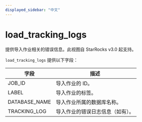 ```yaml
---
displayed_sidebar: "中文"
---
```


# load_tracking_logs

提供导入作业相关的错误信息。此视图自 StarRocks v3.0 起支持。

`load_tracking_logs` 提供以下字段：

| **字段**      | **描述**                         |
| ------------- | -------------------------------- |
| JOB_ID        | 导入作业的 ID。                  |
| LABEL         | 导入作业的标签。                 |
| DATABASE_NAME | 导入作业所属的数据库名称。       |
| TRACKING_LOG  | 导入作业的错误日志信息（如有）。 |